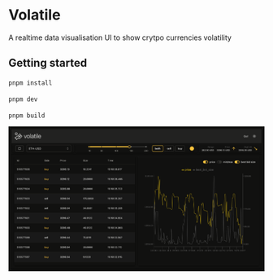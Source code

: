 # Volatile

A realtime data visualisation UI to show crytpo currencies volatility

## Getting started

```shell
pnpm install

pnpm dev

pnpm build
```

![Alt text](/public/screenshot.png?raw=true "Screenshot dark")
